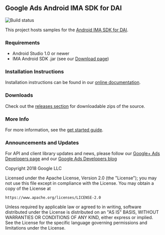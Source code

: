 Google Ads Android IMA SDK for DAI
--------------------------

![Build status](https://github.com/googleads/googleads-ima-android-dai/workflows/Build%20Status/badge.svg?branch=master)

This project hosts samples for the [Android IMA SDK for DAI](/interactive-media-ads/docs/sdks/android/dai-quickstart/).

### Requirements

*   Android Studio 1.0 or newer
*   IMA Android SDK .jar (see our
    [Download page](//developers.google.com/interactive-media-ads/docs/sdks/android/dai/download))

### Installation Instructions
Installation instructions can be found in our [online documentation](/interactive-media-ads/docs/sdks/android/dai-quickstart).

### Downloads

Check out the
[releases section](//github.com/googleads/googleads-ima-android-dai/releases)
for downloadable zips of the source.

### More Info
For more information, see the [get started guide](/interactive-media-ads/docs/sdks/android/dai-quickstart).

### Announcements and Updates
For API and client library updates and news, please follow our [Google+ Ads Developers page](//plus.google.com/+GoogleAdsDevelopers/posts) and our [Google Ads Developers blog](//ads-developers.googleblog.com)

Copyright 2018 Google LLC

Licensed under the Apache License, Version 2.0 (the "License");
you may not use this file except in compliance with the License.
You may obtain a copy of the License at

    https://www.apache.org/licenses/LICENSE-2.0

Unless required by applicable law or agreed to in writing, software
distributed under the License is distributed on an "AS IS" BASIS,
WITHOUT WARRANTIES OR CONDITIONS OF ANY KIND, either express or implied.
See the License for the specific language governing permissions and
limitations under the License.
